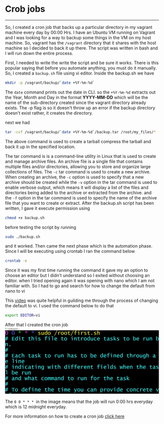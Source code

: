# Crob jobs
---
So, I created a cron job that backs up a particular directory in my vagrant machine every day by 00:00 Hrs. I have an Ubuntu VM running on Vagrant and I was looking for a way to backup some things in the VM on my host machine. So, vagrant has the `/vagrant` directory that it shares with the host machine so I decided to back it up there. The script was written in bash and I will run down the entire process.

First, I needed to write the write the script and be sure it works. There is this popular saying that before you automate anything, you must do it manually. So, I created a `backup.sh` file using vi editor. Inside the backup.sh we have


```bash
mkdir -p /vagrant/backup/`date +%Y-%m-%d`
```

The `date` command prints out the date in CLI. so the `+%Y-%m-%d` extracts out the Year, Month and Day in the format **YYYY-MM-DD** which will be the name of the sub-directory created since the vagrant directory already exists. The -p flag is so it doesn't throw up an error if the backup directory doesn't exist rather, it creates the directory. 

next we had 
```bash
tar -cvf /vagrant/backup/`date +%Y-%m-%d`/backup.tar /root/my_files/*
```
The above command is used to create a tarball compress the tarball and back it up in the specified location. 

The tar command is is a command-line utility in Linux that is used to create and manage archive files. An archive file is a single file that contains multiple files and/or directories, allowing you to store and organize large collections of files.
The `-c` tar command is used to create a new archive. When creating an archive, the `-c` option is used to specify that a new archive should be created while the `-v` option in the tar command is used to enable verbose output, which means it will display a list of the files and directories being added to the archive or extracted from the archive. and the `-f` option in the tar command is used to specify the name of the archive file that you want to create or extract.
After the backup.sh script has been written, I gave it execute permission using 
```bash
chmod +x backup.sh
```
before testing the script by running 
```bash
sudo ./backup.sh
```
and it worked. Then came the next phase which is the automation phase. Since I will be executing using crontab
I ran the command below
```bash
crontab -e
```
Since it was my first time running the command it gave my an option to choose an editor but I didn't understand so I exited without choosing an editor. when I tried opening again it was opening with nano which I am not familiar with. So I had to go and search for how to change the default from nano to vi

This [video](https://www.youtube.com/watch?v=86TL-LdwzkQ) was quite helpful in guilding me through the process of changing the default to vi. I used the command below to do that
```bash 
export EDITOR=vi
```
After that I created the cron job 
![cron job](cronpic.png)


The `0 0 * * * `in the image means that  the job will run 0:00 hrs everyday which is 12 midnight everyday.

For more information on how to create a cron job [click here](https://github.com/NeetamDamian/crontab/blob/main/README.md)
